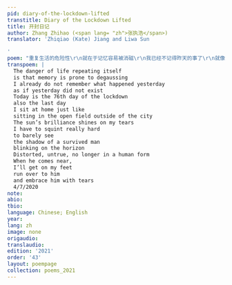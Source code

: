```yaml
---
pid: diary-of-the-lockdown-lifted
transtitle: Diary of the Lockdown Lifted
title: 开封日记
author: Zhang Zhihao (<span lang= "zh">张执浩</span>)
translator: 'Zhiqiao (Kate) Jiang and Liwa Sun

'
poem: "重复生活的危险性\r\n就在于记忆容易被消磁\r\n我已经不记得昨天的事了\r\n就像昨天不存在似的\r\n今天是封城的第76天\r\n也是最后一日\r\n我坐在家里就像\r\n坐在城外的空地上\r\n阳光明艳照见我有泪水\r\n我必须眯上眼睛使劲看\r\n才能依稀看见\r\n一个未亡人\r\n闪烁在地平线上的影子\r\n扭曲，失真，不成人形\r\n当他越走越近时\r\n我会站起身来\r\n奔过去\r\n与他相拥而泣\r\n2020-4-7\r"
transpoem: |
  The danger of life repeating itself
  is that memory is prone to degaussing
  I already do not remember what happened yesterday
  as if yesterday did not exist
  Today is the 76th day of the lockdown
  also the last day
  I sit at home just like
  sitting in the open field outside of the city
  The sun’s brilliance shines on my tears
  I have to squint really hard
  to barely see
  the shadow of a survived man
  blinking on the horizon
  Distorted, untrue, no longer in a human form
  When he comes near,
  I’ll get on my feet
  run over to him
  and embrace him with tears
  4/7/2020
note: 
abio: 
tbio: 
language: Chinese; English
year: 
lang: zh
image: none
origaudio: 
translaudio: 
edition: '2021'
order: '43'
layout: poempage
collection: poems_2021
---
```

